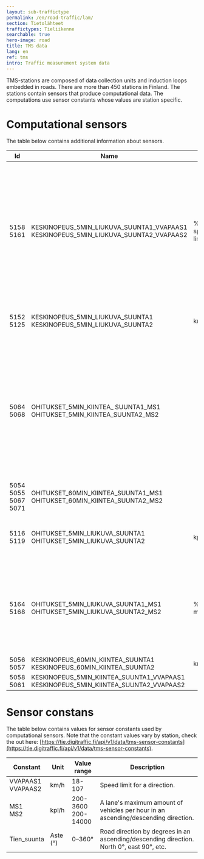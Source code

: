 ```yaml
---
layout: sub-traffictype
permalink: /en/road-traffic/lam/
section: Tietolähteet
traffictypes: Tieliikenne
searchable: true
hero-image: road
title: TMS data
lang: en
ref: tms
intro: Traffic measurement system data
---
```


TMS-stations are composed of data collection units and induction loops embedded in roads. There are more than 450 stations in Finland. The stations contain sensors that produce computational data. The computations use sensor constants whose values are station specific.

# Computational sensors
The table below contains additional information about sensors.

| Id | Name | Unit | Description
| --- | --- | --- | ---
| 5158<br>5161 | KESKINOPEUS_5MIN_LIUKUVA_SUUNTA1_VVAPAAS1  KESKINOPEUS_5MIN_LIUKUVA_SUUNTA2_VVAPAAS2 | % of the speed limit | The value is a percentage (%) of the road speed limit the last five minutes. The average speed can be calculated by multiplying this percentage with the  speed limit.
| 5152<br>5125 | KESKINOPEUS_5MIN_LIUKUVA_SUUNTA1  KESKINOPEUS_5MIN_LIUKUVA_SUUNTA2 | km/h | The value is the average speed from the last five minutes.
| 5064<br>5068 | OHITUKSET_5MIN_KIINTEA_ SUUNTA1_MS1  OHITUKSET_5MIN_KIINTEA_SUUNTA2_MS2 | | Vehicle passes in a fixed time window, extrapolated by the hour. I.e. how many vehicles would pass in an hour if the amount of vehicles would equal the amount of passes during the time period.
|5054<br>5055<br>5067<br>5071| OHITUKSET_60MIN_KIINTEA_SUUNTA1_MS1  OHITUKSET_60MIN_KIINTEA_SUUNTA2_MS2 | |
|5116<br>5119| OHITUKSET_5MIN_LIUKUVA_SUUNTA1  OHITUKSET_5MIN_LIUKUVA_SUUNTA2 | kpl/h | Vehicles passed from the last minutes extrapolated to the hour.
|5164<br>5168| OHITUKSET_5MIN_LIUKUVA_SUUNTA1_MS1  OHITUKSET_5MIN_LIUKUVA_SUUNTA2_MS2 | % of the maximum | Percentage of vehicles passed during the last 5 minutes from the maximum amount of vehicles extrapolated to the hour.
|5056<br>5057| KESKINOPEUS_60MIN_KIINTEA_SUUNTA1  KESKINOPEUS_60MIN_KIINTEA_SUUNTA2 | km/h |
|5058<br>5061| KESKINOPEUS_5MIN_KIINTEA_SUUNTA1_VVAPAAS1  KESKINOPEUS_5MIN_KIINTEA_SUUNTA2_VVAPAAS2 | |

# Sensor constans
The table below contains values for sensor constants used by computational sensors. Note that the constant values vary by station, check the out here: [https://tie.digitraffic.fi/api/v1/data/tms-sensor-constants](https://tie.digitraffic.fi/api/v1/data/tms-sensor-constants).

| Constant | Unit | Value range | Description
| --- | --- | --- | ---
| VVAPAAS1<br>VVAPAAS2 | km/h | 18-107 | Speed limit for a direction.
| MS1<br>MS2 | kpl/h | 200-3600<br>200-14000 | A lane's maximum amount of vehicles per hour in an ascending/descending direction.
| Tien_suunta | Aste (°) | 0–360° | Road direction by degrees in an ascending/descending direction. North 0°, east 90°, etc.
